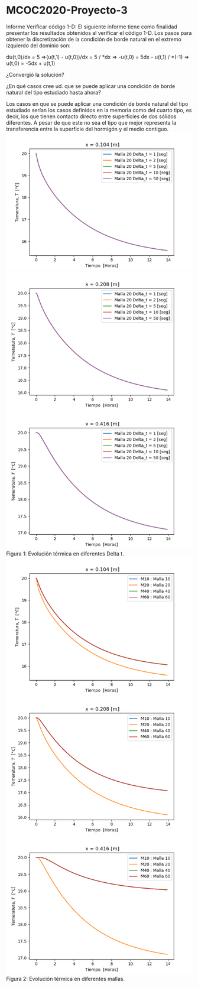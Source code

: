 # MCOC2020-Proyecto-3
Informe Verificar código 1-D:
El siguiente informe tiene como finalidad presentar los resultados obtenidos al verificar el código 1-D. 
Los pasos para obtener la discretización de la condición de borde natural en el extremo izquierdo del dominio son:

du(t,0)/dx = 5
=>(u(t,1) - u(t,0))/dx = 5  / *dx
=> -u(t,0) = 5dx - u(t,1)  / *(-1)
=> u(t,0) = -5dx + u(t,1)

¿Convergió la solución?

¿En qué casos cree ud. que se puede aplicar una condición de borde natural del tipo estudiado hasta ahora?

Los casos en que se puede aplicar una condición de borde natural del tipo estudiado serían los casos definidos en la memoria como del cuarto tipo, es decir, los que tienen contacto directo entre superficies de dos sólidos diferentes. A pesar de que este no sea el tipo que mejor representa la transferencia entre la superficie del hormigón y el medio contiguo.
![deltat1](https://raw.githubusercontent.com/IgnacioInostroza/MCOC2020-Proyecto-3/main/x%3D0.104%20delta%20tiempo.png)
![deltat2](https://raw.githubusercontent.com/IgnacioInostroza/MCOC2020-Proyecto-3/main/x%3D0.208%20delta%20tiempo.png)
![deltat3](https://raw.githubusercontent.com/IgnacioInostroza/MCOC2020-Proyecto-3/main/x%3D0.416%20delta%20tiempo.png)
Figura 1: Evolución térmica en diferentes Delta t.
![deltamalla1](https://raw.githubusercontent.com/IgnacioInostroza/MCOC2020-Proyecto-3/main/x%3D0.104%20malla.png)
![deltamalla2](https://raw.githubusercontent.com/IgnacioInostroza/MCOC2020-Proyecto-3/main/x%3D0.208%20malla.png)
![deltamalla3](https://raw.githubusercontent.com/IgnacioInostroza/MCOC2020-Proyecto-3/main/x%3D0.416%20malla.png)
Figura 2: Evolución térmica en diferentes mallas.
